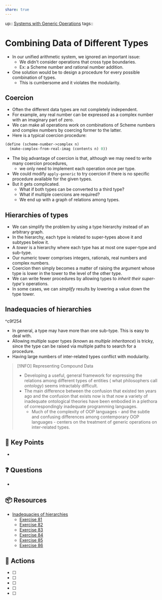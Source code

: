 ```yaml
---
share: true
---
```


up:: [ Systems with Generic Operations](./SICP.md#^daebf9)
tags:: 

# Combining Data of Different Types
- In our unified arithmetic system, we ignored an important issue:
	- We didn't consider operations that cross type boundaries.
	- Ex: a Scheme number and rational number addition.
- One solution would be to design a procedure for every possible combination of types.
	- This is cumbersome and it violates the modularity.

## Coercion
- Often the different data types are not completely independent.
- For example, any real number can be expressed as a complex number with an imaginary part of zero.
- We can make all operations work on combinations of Scheme numbers and complex numbers by coercing former to the latter.
- Here is a typical coercion procedure:

```Scheme
(define (scheme-number->complex n) 
  (make-complex-from-real-imag (contents n) 0))
```

- The big advantage of coercion is that, although we may need to write many coercion procedures,
	- we only need to implement each operation once per type.
- We could modify `apply-generic` to try coercion if there is no specific procedure available for the given types.
- But it gets complicated. 
	- What if both types can be converted to a third type?
	- What if multiple coercions are required?
	- We end up with a graph of relations among types.

## Hierarchies of types
- We can simplify the problem by using a type hierarchy instead of an arbitrary graph.
- In the hierarchy, each type is related to super-types above it and subtypes below it.
- A *tower* is a hierarchy where each type has at most one super-type and sub-type.
- Our numeric tower comprises integers, rationals, real numbers and complex numbers.
- Coercion then simply becomes a matter of raising the argument whose type is lower in the tower to the level of the other type.
- We can write fewer procedures by allowing types to *inherit their super-type's* operations.
- In some cases, we can *simplify* results by lowering a value down the type tower.


## Inadequacies of hierarchies

^c9f254

- In general, a type may have more than one sub-type. This is easy to deal with.
- Allowing multiple super types (known as *multiple inheritance*) is tricky, since the type can be raised via multiple paths to search for a procedure.
- Having large numbers of inter-related types conflict with modularity.

> [!INFO]  Representing Compound Data
>  - Developing a useful, general framework for expressing the relations among different types of entities ( what philosophers call *ontology*) seems intractably difficult.
>  - The main difference between the confusion that existed ten years ago and the confusion that exists now is that now a variety of inadequate ontological theories have been embodied in a plethora of correspondingly inadequate programming languages.
> 	 - Much of the complexity of OOP languages - and the subtle and confusing differences among contemporary OOP languages - centers on the treatment of generic operations on inter-related types.

## 🔑 Key Points
- 
## ❓ Questions
- 
## 📦 Resources
- [ Inadequacies of hierarchies](Combining%20Data%20of%20Different%20Types.md#^c9f254)
	- [ Exercise 81 ](SICPE%202.81.md)
	- [ Exercise 82 ](SICPE%202.82.md)
	- [ Exercise 83 ](SICPE%202.83.md)
	- [ Exercise 84 ](SICPE%202.84.md)
	- [ Exercise 85 ](SICPE%202.85.md)
	- [ Exercise 86 ](SICPE%202.86.md)
## 🎯 Actions
- [ ] 
- [ ] 
- [ ] 
- [ ] 
- [ ] 